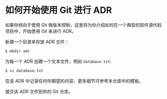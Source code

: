 # 如何开始使用 Git 进行 ADR

如果你倾向于使用 Git 做版本控制，这里将为你介绍如何在一个典型的软件源代码项目中，开始使用 Git 来进行 ADR。

新建一个目录来存放 ADR 文件：

```sh
$ mkdir adr
```

为每一个 ADR 创建一个文本文件，例如 `database.txt`:

```sh
$ vi database.txt
```

在该 ADR 中记录任何你期望的内容，更多细节可参考本仓库中的模板。

提交该 ADR 文件到你的 Git 仓库。